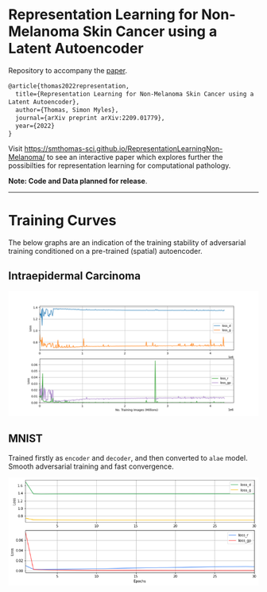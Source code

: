 # Representation Learning for Non-Melanoma Skin Cancer using a Latent Autoencoder

Repository to accompany the [paper](https://arxiv.org/abs/2209.01779).

```
@article{thomas2022representation,
  title={Representation Learning for Non-Melanoma Skin Cancer using a Latent Autoencoder},
  author={Thomas, Simon Myles},
  journal={arXiv preprint arXiv:2209.01779},
  year={2022}
}
```


Visit https://smthomas-sci.github.io/RepresentationLearningNon-Melanoma/ to see an interactive paper 
which explores further the possibilties for representation learning for computational pathology. 

**Note: Code and Data planned for release**.


<hr>

# Training Curves

The below graphs are an indication of the training stability of adversarial training conditioned on a pre-trained (spatial) autoencoder.

## Intraepidermal Carcinoma


![Image](./assets/IEC_curves.png)

## MNIST

Trained firstly as `encoder` and `decoder`, and then converted to `alae` model. Smooth adversarial training and fast convergence.

![Image](./assets/mnist_curves.png)





